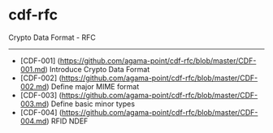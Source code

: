 # cdf-rfc
Crypto Data Format - RFC

---

- [CDF-001] (https://github.com/agama-point/cdf-rfc/blob/master/CDF-001.md) Introduce Crypto Data Format
- [CDF-002] (https://github.com/agama-point/cdf-rfc/blob/master/CDF-002.md) Define major MIME format
- [CDF-003] (https://github.com/agama-point/cdf-rfc/blob/master/CDF-003.md) Define basic minor types
- [CDF-004] (https://github.com/agama-point/cdf-rfc/blob/master/CDF-004.md) RFID NDEF
 